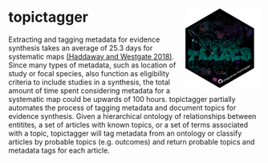 topictagger <img src="./img/topictagger_hex.png" align="right" width="30%" height="30%" />
==================

Extracting and tagging metadata for evidence synthesis takes an average of 25.3 days for systematic maps [(Haddaway and Westgate 2018)](https://doi.org/10.1111/cobi.13231). Since many types of metadata, such as location of study or focal species, also function as eligibility criteria to include studies in a synthesis, the total amount of time spent considering metadata for a systematic map could be upwards of 100 hours. topictagger partially automates the process of tagging metadata and document topics for evidence synthesis. Given a hierarchical ontology of relationships between entitites, a set of articles with known topics, or a set of terms associated with a topic, topictagger will tag metadata from an ontology or classify articles by probable topics (e.g. outcomes) and return probable topics and metadata tags for each article. 